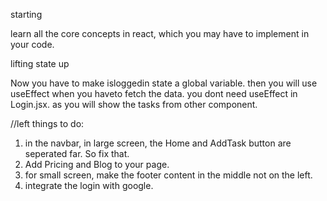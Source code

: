 starting

learn all the core concepts in react, which you may have to implement in your code.


lifting state up 


Now you have to make isloggedin state a global variable.
then you will use useEffect when you haveto fetch the data. you dont need useEffect in Login.jsx. as you will show the tasks from other component.





//left things to do:
1. in the navbar, in large screen, the Home and AddTask button are seperated far. So fix that. 
2. Add Pricing and Blog to your page.
3. for small screen, make the footer content in the middle not on the left.
4. integrate the login with google.
